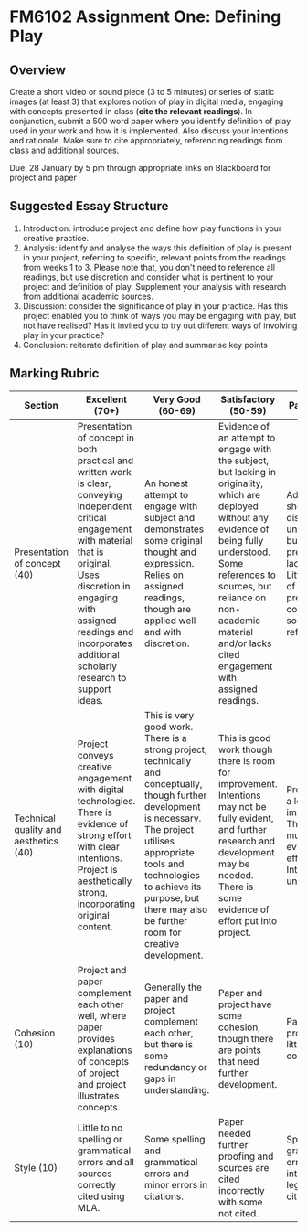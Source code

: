 # FM6102 Assignment One: Defining Play

## Overview

Create a short video or sound piece (3 to 5 minutes) or series of static images (at least 3) that explores notion of play in digital media, engaging with concepts presented in class (**cite the relevant readings**). In conjunction, submit a 500 word paper where you identify definition of play used in your work and how it is implemented. Also discuss your intentions and rationale. Make sure to cite appropriately, referencing readings from class and additional sources.  

Due: 28 January by 5 pm through appropriate links on Blackboard for project and paper  

## Suggested Essay Structure

1. Introduction: introduce project and define how play functions in your creative practice. 
2. Analysis: identify and analyse the ways this definition of play is present in your project, referring to specific, relevant points from the readings from weeks 1 to 3. Please note that, you don't need to reference all readings, but use discretion and consider what is pertinent to your project and definition of play. Supplement your analysis with research from additional academic sources. 
3. Discussion: consider the significance of play in your practice. Has this project enabled you to think of ways you may be engaging with play, but not have realised? Has it invited you to try out different ways of involving play in your practice?
4. Conclusion: reiterate definition of play and summarise key points

## Marking Rubric

Section | Excellent (70+) | Very Good (60-69) | Satisfactory (50-59) | Pass (40-49)
---|---|---|---|---
Presentation of concept (40) | Presentation of concept in both practical and written work is clear, conveying independent critical engagement with material that is original. Uses discretion in engaging with assigned readings and incorporates additional scholarly research to support ideas. | An honest attempt to engage with subject and demonstrates some original thought and expression. Relies on assigned readings, though are applied well and with discretion. |Evidence of an attempt to engage with the subject, but lacking in originality, which are deployed without any evidence of being fully understood. Some references to sources, but reliance on non-academic material and/or lacks cited engagement with assigned readings. | Adequate, shows some display of understanding, but is poorly presented and lacking detail. Little display of effort to present concept. No sources are referenced.  
Technical quality and aesthetics (40) | Project conveys creative engagement with digital technologies. There is evidence of strong effort with clear intentions. Project is aesthetically strong, incorporating original content. | This is very good work. There is a strong project, technically and conceptually, though further development is necessary. The project utilises appropriate tools and technologies to achieve its purpose, but there may also be further room for creative development. | This is good work though there is room for improvement. Intentions may not be fully evident, and further research and development may be needed. There is some evidence of effort put into project. | Project needs a lot of improving. There is not much evidence of effort. Intentions are unclear.  
Cohesion (10) | Project and paper complement each other well, where paper provides explanations of concepts of project and project illustrates concepts. | Generally the paper and project complement each other, but there is some redundancy or gaps in understanding. | Paper and project have some cohesion, though there are points that need further development. | Paper and project have little if any connection.  
Style (10) | Little to no spelling or grammatical errors and all sources correctly cited using MLA. | Some spelling and grammatical errors and minor errors in citations. | Paper needed further proofing and sources are cited incorrectly with some not cited. | Spelling and grammatical errors interfere with legibility. No citations.
